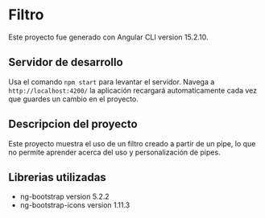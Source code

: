 # Filtro

Este proyecto fue generado con Angular CLI  version 15.2.10.

## Servidor de desarrollo

Usa el comando `npm start` para levantar el servidor. Navega a `http://localhost:4200/` la aplicación recargará automaticamente cada vez que guardes un cambio en el proyecto. 

## Descripcion del proyecto

Este proyecto muestra el uso de un filtro creado a partir de un pipe, lo que no permite aprender acerca del uso y personalización de pipes.

## Librerias utilizadas

* ng-bootstrap version 5.2.2
* ng-bootstrap-icons version 1.11.3